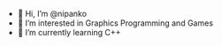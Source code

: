 - 👋 Hi, I’m @nipanko
- 👀 I’m interested in Graphics Programming and Games
- 🌱 I’m currently learning C++

